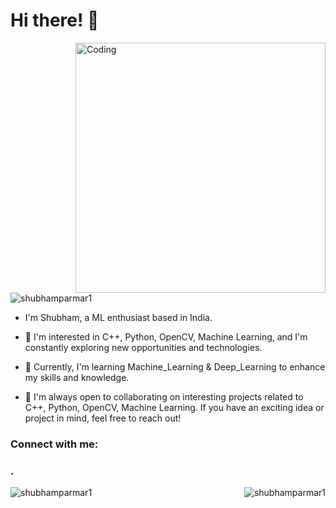 # Hi there! 👋

<img align="right" alt="Coding" width="400" src="https://media4.giphy.com/media/qgQUggAC3Pfv687qPC/giphy.gif">

<p align="left"> <img src="https://komarev.com/ghpvc/?username=shubhamparmar1&label=Profile%20views&color=0e75b6&style=flat&style=flat" alt="shubhamparmar1" /> </p>

- I'm Shubham, a ML enthusiast based in India.

- 👀 I'm interested in C++, Python, OpenCV, Machine Learning, and I'm constantly exploring new opportunities and technologies.

- 🌱 Currently, I'm learning Machine_Learning & Deep_Learning to enhance my skills and knowledge.

- 💞️ I'm always open to collaborating on interesting projects related to C++, Python, OpenCV, Machine Learning. If you have an exciting idea or project in mind, feel free to reach out!

<h3 align="left">Connect with me:</h3>
<p align="left">
<a href="https://www.linkedin.com/in/shubham-parmar-9876a0220/" target="blank"></a>
</p>

<h3 align="left">.</h3>

<p><img align="left" src="https://github-readme-stats.vercel.app/api/top-langs?username=shubhamparmar1&show_icons=true&locale=en&layout=compact" alt="shubhamparmar1" /></p>

<p><img align="right" src="https://github-readme-streak-stats.herokuapp.com/?user=shubhamparmar1" alt="shubhamparmar1" /></p>
